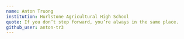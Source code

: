 ```yaml
---
name: Anton Truong
institution: Hurlstone Agricultural High School
quote: If you don’t step forward, you’re always in the same place.
github_user: anton-tr3
---
```

